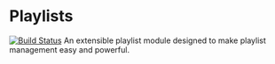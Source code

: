 # Playlists
[![Build Status](https://travis-ci.org/appellation/playlists.svg?branch=master)](https://travis-ci.org/appellation/playlists)
An extensible playlist module designed to make playlist management easy and powerful.
